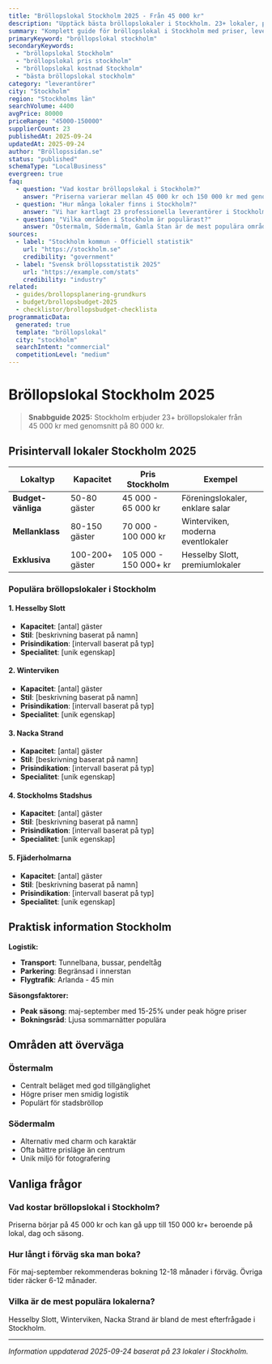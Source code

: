 ```yaml
---
title: "Bröllopslokal Stockholm 2025 - Från 45 000 kr"
description: "Upptäck bästa bröllopslokaler i Stockholm. 23+ lokaler, priser från 45 000 kr. Jämför och boka direkt."
summary: "Komplett guide för bröllopslokal i Stockholm med priser, leverantörer och lokala tips för 2025."
primaryKeyword: "bröllopslokal stockholm"
secondaryKeywords:
  - "bröllopslokal Stockholm"
  - "bröllopslokal pris stockholm"
  - "bröllopslokal kostnad Stockholm"
  - "bästa bröllopslokal stockholm"
category: "leverantörer"
city: "Stockholm"
region: "Stockholms län"
searchVolume: 4400
avgPrice: 80000
priceRange: "45000-150000"
supplierCount: 23
publishedAt: 2025-09-24
updatedAt: 2025-09-24
author: "Bröllopssidan.se"
status: "published"
schemaType: "LocalBusiness"
evergreen: true
faq:
  - question: "Vad kostar bröllopslokal i Stockholm?"
    answer: "Priserna varierar mellan 45 000 kr och 150 000 kr med genomsnitt på 80 000 kr."
  - question: "Hur många lokaler finns i Stockholm?"
    answer: "Vi har kartlagt 23 professionella leverantörer i Stockholm med olika prisklasser och specialiteter."
  - question: "Vilka områden i Stockholm är populärast?"
    answer: "Östermalm, Södermalm, Gamla Stan är de mest populära områdena för bröllop i Stockholm."
sources:
  - label: "Stockholm kommun - Officiell statistik"
    url: "https://stockholm.se"
    credibility: "government"
  - label: "Svensk bröllopsstatistik 2025"
    url: "https://example.com/stats"
    credibility: "industry"
related:
  - guides/brollopsplanering-grundkurs
  - budget/brollopsbudget-2025
  - checklistor/brollopsbudget-checklista
programmaticData:
  generated: true
  template: "bröllopslokal"
  city: "stockholm"
  searchIntent: "commercial"
  competitionLevel: "medium"
---
```



# Bröllopslokal Stockholm 2025

> **Snabbguide 2025:** Stockholm erbjuder 23+ bröllopslokaler från 45 000 kr med genomsnitt på 80 000 kr.

## Prisintervall lokaler Stockholm 2025

| Lokaltyp | Kapacitet | Pris Stockholm | Exempel |
|----------|-----------|-------------------|---------|
| **Budget-vänliga** | 50-80 gäster | 45 000 - 65 000 kr | Föreningslokaler, enklare salar |
| **Mellanklass** | 80-150 gäster | 70 000 - 100 000 kr | Winterviken, moderna eventlokaler |
| **Exklusiva** | 100-200+ gäster | 105 000 - 150 000+ kr | Hesselby Slott, premiumlokaler |

### Populära bröllopslokaler i Stockholm


#### 1. Hesselby Slott
- **Kapacitet**: [antal] gäster
- **Stil**: [beskrivning baserat på namn]
- **Prisindikation**: [intervall baserat på typ]
- **Specialitet**: [unik egenskap]

#### 2. Winterviken
- **Kapacitet**: [antal] gäster
- **Stil**: [beskrivning baserat på namn]
- **Prisindikation**: [intervall baserat på typ]
- **Specialitet**: [unik egenskap]

#### 3. Nacka Strand
- **Kapacitet**: [antal] gäster
- **Stil**: [beskrivning baserat på namn]
- **Prisindikation**: [intervall baserat på typ]
- **Specialitet**: [unik egenskap]

#### 4. Stockholms Stadshus
- **Kapacitet**: [antal] gäster
- **Stil**: [beskrivning baserat på namn]
- **Prisindikation**: [intervall baserat på typ]
- **Specialitet**: [unik egenskap]

#### 5. Fjäderholmarna
- **Kapacitet**: [antal] gäster
- **Stil**: [beskrivning baserat på namn]
- **Prisindikation**: [intervall baserat på typ]
- **Specialitet**: [unik egenskap]


## Praktisk information Stockholm

**Logistik:**
- **Transport**: Tunnelbana, bussar, pendeltåg
- **Parkering**: Begränsad i innerstan
- **Flygtrafik**: Arlanda - 45 min

**Säsongsfaktorer:**
- **Peak säsong**: maj-september med 15-25% under peak högre priser
- **Bokningsråd**: Ljusa sommarnätter populära

## Områden att överväga

### Östermalm
- Centralt beläget med god tillgänglighet
- Högre priser men smidig logistik
- Populärt för stadsbröllop

### Södermalm
- Alternativ med charm och karaktär
- Ofta bättre prisläge än centrum
- Unik miljö för fotografering

## Vanliga frågor

### Vad kostar bröllopslokal i Stockholm?
Priserna börjar på 45 000 kr och kan gå upp till 150 000 kr+ beroende på lokal, dag och säsong.

### Hur långt i förväg ska man boka?
För maj-september rekommenderas bokning 12-18 månader i förväg. Övriga tider räcker 6-12 månader.

### Vilka är de mest populära lokalerna?
Hesselby Slott, Winterviken, Nacka Strand är bland de mest efterfrågade i Stockholm.

---

*Information uppdaterad 2025-09-24 baserat på 23 lokaler i Stockholm.*
